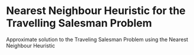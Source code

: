 # Nearest Neighbour Heuristic for the Travelling Salesman Problem

Approximate solution to the Traveling Salesman Problem using the Nearest Neighbour Heuristic
